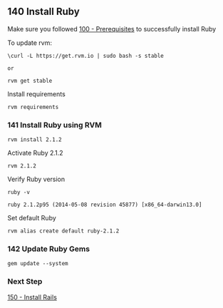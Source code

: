 ## 140 Install Ruby

Make sure you followed [100 - Prerequisites](https://github.com/remomueller/documentation/tree/master/macosx/100-prerequisites.md) to successfully install Ruby

To update rvm:

```
\curl -L https://get.rvm.io | sudo bash -s stable

or

rvm get stable
```

Install requirements

```
rvm requirements
```

### 141 Install Ruby using RVM

```
rvm install 2.1.2
```

Activate Ruby 2.1.2

```
rvm 2.1.2
```

Verify Ruby version

```
ruby -v
```

```console
ruby 2.1.2p95 (2014-05-08 revision 45877) [x86_64-darwin13.0]
```

Set default Ruby

```
rvm alias create default ruby-2.1.2
```

### 142 Update Ruby Gems

```
gem update --system
```

### Next Step

[150 - Install Rails](https://github.com/remomueller/documentation/tree/master/macosx/150-rails.md)
